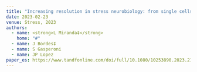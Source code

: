 ```yaml
---
title: "Increasing resolution in stress neurobiology: from single cells to complex group behaviors"
date: 2023-02-23
venue: Stress, 2023
authors:
  - name: <strong>L Miranda‡</strong>
    home: "#"
  - name: J Bordes‡
  - name: S Gasperoni
  - name: JP Lopez
paper_es: https://www.tandfonline.com/doi/full/10.1080/10253890.2023.2186141?scroll=top&needAccess=true
---
```

